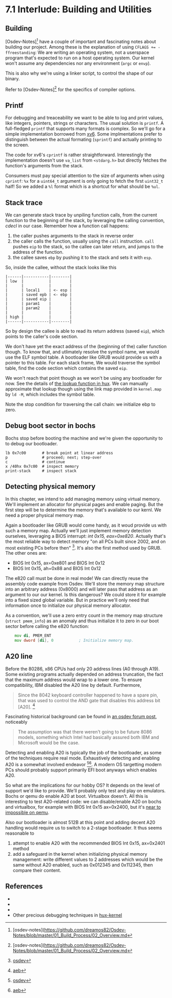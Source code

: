 # 7.1 Interlude: Building and Utilities

## Building

[Osdev-Notes][^osdev-notes] have a couple of important and fascinating notes
about building our project. Among these is the explanation of using `CFLAGS +=
-ffreestanding`: We are writing an operating system, not a userspace program
that's expected to run on a host operating system. Our kernel won't assume any
dependencies nor any environment (`argc` or `envp`).

This is also why we're using a linker script, to control the shape of our
binary.

Refer to [Osdev-Notes][^osdev-notes] for the specifics of compiler options.

## Printf

For debugging and treaceability we want to be able to log and print values,
like integers, pointers, strings or characters. The usual solution is
`printf`. A full-fledged `printf` that supports many formats is complex. So
we'll go for a simple implementation borrowed from
[xv6](https://github.com/mit-pdos/xv6-public/blob/master/console.c#L55). Some
implmentations prefer to distinguish between the actual formating (`sprintf`)
and actually printing to the screen.

The code for xv6's `cprintf` is rather straightforward. Interestingly the
implementation doesn't use `va_list` from `<stdarg.h>` but directly fetches the
function's arguments from the stack.

Consumers must pay special attention to the size of arguments when using
`cprintf`: `%x` for a `uint64_t` argument is only going to fetch the first
`uint32_t` half! So we added a `%l` format which is a shortcut for what should
be `%ul`.

## Stack trace

We can generate stack trace by unpiling function calls, from the current
function to the beginning of the stack, by leveraging the calling convention,
*cdecl* in our case. Remember how a function call happens:

1. the caller pushes arguments to the stack in reverse order
2. the caller calls the function, usually using the `call` instruction. `call`
   pushes `eip` to the stack, so the callee can later return, and jumps to the
   address of the function.
3. the callee saves `ebp` by pushing it to the stack and sets it with `esp`.

So, inside the callee, without the stack looks like this

```
|------|-----------|--------|
| low  |           |        |
|      |           |        |
|      | local1    | <- esp |
|      | saved epb | <- ebp |
|      | saved eip |        |
|      | param1    |        |
|      | param2    |        |
|      |           |        |
| high |           |        |
|------|-----------|--------|
```

So by design the callee is able to read its return address (saved `eip`), which
points to the caller's code section.

We don't have yet the exact address of the (beginning of the) caller function
though. To know that, and utlimately resolve the symbol name, we would use the
ELF symbol table. A bootloader like GRUB would provide us with a pointer to
this table. For each stack frame, We would traverse the symbol table, find the
code section which contains the saved `eip`.

We won't reach that point though as we won't be using any bootloader for
now. See the details of [the lookup function in
hux](https://github.com/josehu07/hux-kernel/blob/main/src/common/debug.c#L34).
We can manually approximate that lookup though using the link map provided in
`kernel.map` by `ld -M`, which includes the symbol table.

Note the stop condition for traversing the call chain: we initialize ebp to zero.


## Debug boot sector in bochs

Bochs stop before booting the machine and we're given the opportunity to to
debug our bootloader.

```
lb 0x7c00       # break point at linear address
p               # proceed; next; step-over
c               # continue
x /40hx 0x7c00  # inspect memory
print-stack     # inspect stack
```

## Detecting physical memory

In this chapter, we intend to add managing memory using virtual memory. We'll
implement an allocator for physical pages and enable paging. But the first step
will be to determine the memory that's available to our kernl. We need a proper
physical memory map.

Again a bootloader like GRUB would come handy, as it woud provide us with such
a memory map. Actually we'll just implement memory detection ourselves,
leveraging a BIOS interrupt: *int 0x15, eax=0xe820*. Actually that's the most
reliable way to detect memory "on all PCs built since 2002, and on most
existing PCs before then" [^osdev]. It's also the first method used by
GRUB. The other ones are:

- BIOS Int 0x15, ax=0xe801 and BIOS Int 0x12
- BIOS Int 0x15, ah=0x88 and BIOS Int 0x12

The e820 call must be done in real mode! We can directly reuse the assembly
code example from Osdev. We'll store the memory map structure into an arbitrary
address (0x8000) and will later pass that address as an argument to our our
kernel. Is this dangerous? We could store it for example into a fixed sized
global variable. But in practice we'll only need that information once to
initialize our physical memory allocator.

As a convention, we'll use a zero entry count in the memory map structure
(`struct pmem_info`) as an anomaly and thus initialize it to zero in our boot
sector before calling the e820 function:

```asm
    mov di, PMEM_ENT
    mov dword [di], 0           ; Initialize memory map.
```

## A20 line

Before the 80286, x86 CPUs had only 20 address lines (A0 through A19). Some
existing programs actually depended on address truncation, the fact that the
maximum address would wrap to a lower one. To ensure compatibility, IBM
disabled the A20 line by default. Furthermore,

> Since the 8042 keyboard controller happened to have a spare pin, that was
> used to control the AND gate that disables this address bit [A20]. [^aeb]

Fascinating historical background can be found in [an osdev forum
post](https://forum.osdev.org/viewtopic.php?p=281278#p281278), noticeably

> The assumption was that there weren't going to be future 8086 models,
> something which Intel had basically assured both IBM and Microsoft would be
> the case.

Detecting and enabling A20 is typically the job of the bootloader, as some of
the techniques require real mode. Exhaustively detecting and enabling A20 is a
somewhat involved endeavor [^osdev][^aeb]. A modern OS targetting modern PCs
should probably support primarily EFI boot anyways which enables A20.

So what are the implications for our hobby OS? It depends on the level of
support we'd like to provide. We'll probably only test and play on emulators.
Bochs or qemu do enable A20 at boot. Virtualbox doesn't. All this is
interesting to test A20-related code: we can disable/enable A20 on bochs and
virtualbox, for example with BIOS Int 0x15 ax=0x2400, but it's [near to
impossible on qemu](https://github.com/margaretbloom/disable-a20).

Also our bootloader is almost 512B at this point and adding decent A20 handling
would require us to switch to a 2-stage bootloader. It thus seems reasonable to

1. attempt to enable A20 with the recommended BIOS Int 0x15, ax=0x2401 method
2. add a safeguard in the kernel when initializing physical memory management:
   write different values to 2 addresses which would be the same without A20
   enabled, such as 0x012345 and 0x112345, then compare their content.


## References

- [^osdev-notes]: [osdev-notes](https://github.com/dreamos82/Osdev-Notes/blob/master/01_Build_Process/02_Overview.md
- [^osdev]: [osdev](https://wiki.osdev.org/A20)
- [^aeb]: [aeb](https://www.win.tue.nl/~aeb/linux/kbd/A20.html)
- Other precious debugging techniques in [hux-kernel](https://github.com/josehu07/hux-kernel.wiki/blob/master/05.-Debugging-%26-Testing.md)

